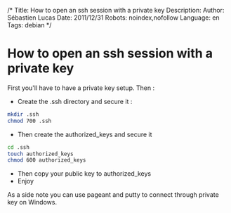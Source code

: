 /*
Title: How to open an ssh session with a private key
Description: 
Author: Sébastien Lucas
Date: 2011/12/31
Robots: noindex,nofollow
Language: en
Tags: debian
*/
# How to open an ssh session with a private key

First you'll have to have a private key setup. Then :
*	Create the .ssh directory and secure it :

```bash
mkdir .ssh
chmod 700 .ssh
```
*	Then create the authorized_keys and secure it

```bash
cd .ssh
touch authorized_keys
chmod 600 authorized_keys
```
*	Then copy your public key to authorized_keys
*	Enjoy

As a side note you can use pageant and putty to connect through private key on Windows. 


